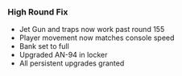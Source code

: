 ### High Round Fix

* Jet Gun and traps now work past round 155
* Player movement now matches console speed
* Bank set to full
* Upgraded AN-94 in locker
* All persistent upgrades granted
